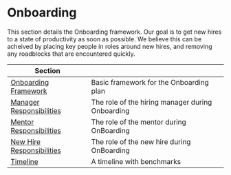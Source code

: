 # Onboarding
This section details the Onboarding framework. Our goal is to get new hires to a state of productivity as soon as possible. We believe this can be acheived by placing
    key people in roles around new hires, and removing any roadblocks that are encountered quickly. 
    
<!-- TOC Start -->
| Section |  |
|--|--|
|[Onboarding Framework](/Onboarding/framework.md)|Basic framework for the Onboarding plan |
|[Manager Responsibilities](/Onboarding/manager.md)|The role of the hiring manager during Onboarding |
|[Mentor Responsibilities](/Onboarding/mentor.md)|The role of the mentor during OnBoarding |
|[New Hire Responsibilities](/Onboarding/new-hire.md)|The role of the new hire during OnBoarding |
|[Timeline](/Onboarding/timeline.md)|A timeline with benchmarks|
<!-- TOC End-->
